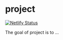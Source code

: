 
# project

<!-- badges: start -->
[![Netlify Status](https://api.netlify.com/api/v1/badges/0ed33e89-808a-4449-ab00-1e36a7bfd408/deploy-status)](https://app.netlify.com/sites/emmapage/deploys)
<!-- badges: end -->

The goal of project is to ...

